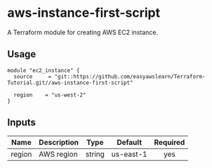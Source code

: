 # aws-instance-first-script

A Terraform module for creating AWS EC2 instance.

## Usage

```hcl
module "ec2_instance" {
  source     = "git::https://github.com/easyawslearn/Terraform-Tutorial.git//aws-instance-first-script"

  region    = "us-west-2"
}
```

## Inputs

| Name | Description | Type | Default | Required |
|------|-------------|:----:|:-----:|:-----:|
| region | AWS region | string | us-east-1 | yes |